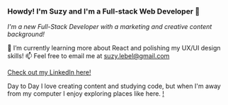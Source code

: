 ### Howdy! I'm Suzy and I'm a Full-stack Web Developer 👋


*I'm a new Full-Stack Developer with a marketing and creative content background!*

🌱 I’m currently learning more about React and polishing my UX/UI design skills!
📫 Feel free to email me at suzy.lebel@gmail.com

[Check out my LinkedIn here!](https://www.linkedin.com/in/suzanne-le-bel-b24032125/)

Day to Day I love creating content and studying code, but when I'm away from my computer I enjoy exploring places like here.
[!](https://images.app.goo.gl/ZMS29u4VmVqSBQWcA)




<!--
**suzylebel/suzylebel** is a ✨ _special_ ✨ repository because its `README.md` (this file) appears on your GitHub profile.



